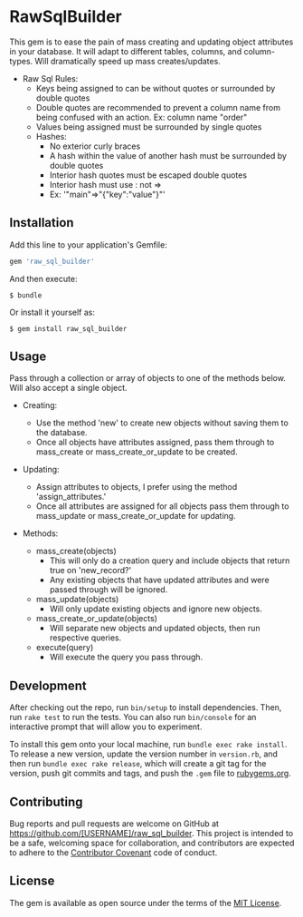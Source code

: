# RawSqlBuilder

This gem is to ease the pain of mass creating and updating object attributes in your database.
It will adapt to different tables, columns, and column-types.
Will dramatically speed up mass creates/updates.

- Raw Sql Rules:
  - Keys being assigned to can be without quotes or surrounded by double quotes
  - Double quotes are recommended to prevent a column name from being confused
    with an action. Ex: column name "order"
  - Values being assigned must be surrounded by single quotes
  - Hashes:
    - No exterior curly braces
    - A hash within the value of another hash must be surrounded by double quotes
    - Interior hash quotes must be escaped double quotes
    - Interior hash must use : not =>
    - Ex: '"main"=>"{\"key\":\"value\"}"'

## Installation

Add this line to your application's Gemfile:

```ruby
gem 'raw_sql_builder'
```

And then execute:

    $ bundle

Or install it yourself as:

    $ gem install raw_sql_builder

## Usage

Pass through a collection or array of objects to one of the methods below.
Will also accept a single object.

- Creating:
  - Use the method 'new' to create new objects without saving them to the database.
  - Once all objects have attributes assigned, pass them through to mass_create or
    mass_create_or_update to be created.
  
- Updating:
  - Assign attributes to objects, I prefer using the method 'assign_attributes.'
  - Once all attributes are assigned for all objects pass them through to mass_update or
    mass_create_or_update for updating.
  
- Methods:
  - mass_create(objects)
    - This will only do a creation query and include objects that return true on 'new_record?'
    - Any existing objects that have updated attributes and were passed through will be ignored.
  - mass_update(objects)
    - Will only update existing objects and ignore new objects.
  - mass_create_or_update(objects)
    - Will separate new objects and updated objects, then run respective queries.
  - execute(query)
    - Will execute the query you pass through.

## Development

After checking out the repo, run `bin/setup` to install dependencies. Then, run `rake test` to run the tests. You can also run `bin/console` for an interactive prompt that will allow you to experiment.

To install this gem onto your local machine, run `bundle exec rake install`. To release a new version, update the version number in `version.rb`, and then run `bundle exec rake release`, which will create a git tag for the version, push git commits and tags, and push the `.gem` file to [rubygems.org](https://rubygems.org).

## Contributing

Bug reports and pull requests are welcome on GitHub at https://github.com/[USERNAME]/raw_sql_builder. This project is intended to be a safe, welcoming space for collaboration, and contributors are expected to adhere to the [Contributor Covenant](contributor-covenant.org) code of conduct.


## License

The gem is available as open source under the terms of the [MIT License](http://opensource.org/licenses/MIT).
